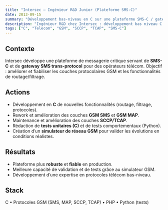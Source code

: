 ```yaml
---
title: "Intersec — Ingénieur R&D Junior (Plateforme SMS-C)"
date: 2013-09-15
summary: "Développement bas-niveau en C sur une plateforme SMS-C / gateway SMS trans-protocol."
description: "Ingénieur R&D chez Intersec : développement bas niveau C pour SMS-C et passerelles télécom. Optimisation protocoles GSM/MAP et simulateur réseau GSM."
tags: ["C", "Telecom", "GSM", "SCCP", "TCAP", "SMS-C"]
---
```


## Contexte
Intersec développe une plateforme de messagerie critique servant de **SMS-C** et de **gateway SMS trans-protocol** pour des opérateurs télécom.
Objectif : améliorer et fiabiliser les couches protocolaires GSM et les fonctionnalités de routage/filtrage.

## Actions
- Développement en **C** de nouvelles fonctionnalités (routage, filtrage, protocoles).
- Rework et amélioration des couches **GSM SMS** et **GSM MAP**.
- Maintenance et amélioration des couches **SCCP/TCAP**.
- Rédaction de **tests unitaires (C)** et de tests comportementaux (Python).
- Création d’un **simulateur de réseau GSM** pour valider les évolutions en conditions réalistes.

## Résultats
- Plateforme plus **robuste** et **fiable** en production.  
- Meilleure capacité de validation et de tests grâce au simulateur GSM.  
- Développement d’une expertise en protocoles télécom bas-niveau.  

## Stack
C • Protocoles GSM (SMS, MAP, SCCP, TCAP) • PHP • Python (tests)
